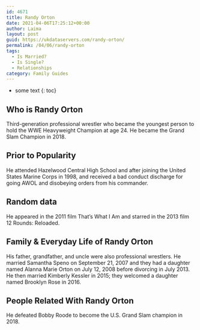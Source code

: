 ```yaml
---
id: 4671
title: Randy Orton
date: 2021-04-06T17:25:12+00:00
author: Laima
layout: post
guid: https://ukdataservers.com/randy-orton/
permalink: /04/06/randy-orton
tags:
  - Is Married?
  - Is Single?
  - Relationships
category: Family Guides
---
```


* some text
{: toc}


## Who is Randy Orton
                  
                  
                  
Third-generation professional wrestler who became the youngest person to hold the WWE Heavyweight Champion at age 24. He became the Grand Slam Champion in 2018.
                  
              
            
              
            
                
                
                
## Prior to Popularity
                  
                  
                  
He attended Hazelwood Central High School and after joining the United States Marine Corps in 1998, and received a bad conduct discharge for going AWOL and disobeying orders from his commander.
                  
              
            
              
            
                
                
                
## Random data
                  
                  
                  
He appeared in the 2011 film That&#8217;s What I Am and starred in the 2013 film 12 Rounds: Reloaded.
                  
              
            
              
            
                
                
                
## Family & Everyday Life of Randy Orton
                  
                  
                  
His father, grandfather, and uncle were also professional wrestlers. He married Samantha Speno on September 21, 2007 and they had a daughter named Alanna Marie Orton on July 12, 2008 before divorcing in July 2013. He then married Kimberly Kessler in 2015; they welcomed a daughter named Brooklyn Rose in 2016.
                  
              
            
              
            
                
                
                
## People Related With Randy Orton
                  
                  
                  
He defeated Bobby Roode to become the U.S. Grand Slam champion in 2018.
                  
              
            
              
            
                
              
            
              
              
            
            
              
            
          
          
          